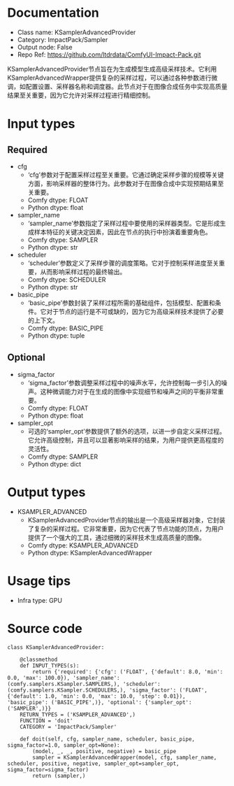 # Documentation
- Class name: KSamplerAdvancedProvider
- Category: ImpactPack/Sampler
- Output node: False
- Repo Ref: https://github.com/ltdrdata/ComfyUI-Impact-Pack.git

KSamplerAdvancedProvider节点旨在为生成模型生成高级采样技术。它利用KSamplerAdvancedWrapper提供复杂的采样过程，可以通过各种参数进行微调，如配置设置、采样器名称和调度器。此节点对于在图像合成任务中实现高质量结果至关重要，因为它允许对采样过程进行精细控制。

# Input types
## Required
- cfg
    - ‘cfg’参数对于配置采样过程至关重要。它通过确定采样步骤的规模等关键方面，影响采样器的整体行为。此参数对于在图像合成中实现预期结果至关重要。
    - Comfy dtype: FLOAT
    - Python dtype: float
- sampler_name
    - ‘sampler_name’参数指定了采样过程中要使用的采样器类型。它是形成生成样本特征的关键决定因素，因此在节点的执行中扮演着重要角色。
    - Comfy dtype: SAMPLER
    - Python dtype: str
- scheduler
    - ‘scheduler’参数定义了采样步骤的调度策略。它对于控制采样进度至关重要，从而影响采样过程的最终输出。
    - Comfy dtype: SCHEDULER
    - Python dtype: str
- basic_pipe
    - ‘basic_pipe’参数封装了采样过程所需的基础组件，包括模型、配置和条件。它对于节点的运行是不可或缺的，因为它为高级采样技术提供了必要的上下文。
    - Comfy dtype: BASIC_PIPE
    - Python dtype: tuple
## Optional
- sigma_factor
    - ‘sigma_factor’参数调整采样过程中的噪声水平，允许控制每一步引入的噪声。这种微调能力对于在生成的图像中实现细节和噪声之间的平衡非常重要。
    - Comfy dtype: FLOAT
    - Python dtype: float
- sampler_opt
    - 可选的‘sampler_opt’参数提供了额外的选项，以进一步自定义采样过程。它允许高级控制，并且可以显著影响采样的结果，为用户提供更高程度的灵活性。
    - Comfy dtype: SAMPLER
    - Python dtype: dict

# Output types
- KSAMPLER_ADVANCED
    - KSamplerAdvancedProvider节点的输出是一个高级采样器对象，它封装了复杂的采样过程。它非常重要，因为它代表了节点功能的顶点，为用户提供了一个强大的工具，通过细微的采样技术生成高质量的图像。
    - Comfy dtype: KSAMPLER_ADVANCED
    - Python dtype: KSamplerAdvancedWrapper

# Usage tips
- Infra type: GPU

# Source code
```
class KSamplerAdvancedProvider:

    @classmethod
    def INPUT_TYPES(s):
        return {'required': {'cfg': ('FLOAT', {'default': 8.0, 'min': 0.0, 'max': 100.0}), 'sampler_name': (comfy.samplers.KSampler.SAMPLERS,), 'scheduler': (comfy.samplers.KSampler.SCHEDULERS,), 'sigma_factor': ('FLOAT', {'default': 1.0, 'min': 0.0, 'max': 10.0, 'step': 0.01}), 'basic_pipe': ('BASIC_PIPE',)}, 'optional': {'sampler_opt': ('SAMPLER',)}}
    RETURN_TYPES = ('KSAMPLER_ADVANCED',)
    FUNCTION = 'doit'
    CATEGORY = 'ImpactPack/Sampler'

    def doit(self, cfg, sampler_name, scheduler, basic_pipe, sigma_factor=1.0, sampler_opt=None):
        (model, _, _, positive, negative) = basic_pipe
        sampler = KSamplerAdvancedWrapper(model, cfg, sampler_name, scheduler, positive, negative, sampler_opt=sampler_opt, sigma_factor=sigma_factor)
        return (sampler,)
```